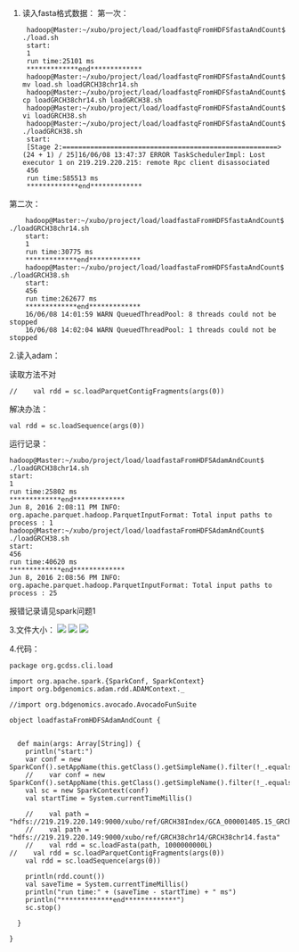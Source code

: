 
1. 读入fasta格式数据：
第一次：
		
		hadoop@Master:~/xubo/project/load/loadfastqFromHDFSfastaAndCount$ ./load.sh 
		start:
		1
		run time:25101 ms
		*************end*************
		hadoop@Master:~/xubo/project/load/loadfastqFromHDFSfastaAndCount$ mv load.sh loadGRCH38chr14.sh
		hadoop@Master:~/xubo/project/load/loadfastqFromHDFSfastaAndCount$ cp loadGRCH38chr14.sh loadGRCH38.sh
		hadoop@Master:~/xubo/project/load/loadfastqFromHDFSfastaAndCount$ vi loadGRCH38.sh 
		hadoop@Master:~/xubo/project/load/loadfastqFromHDFSfastaAndCount$ ./loadGRCH38.sh 
		start:
		[Stage 2:======================================================>  (24 + 1) / 25]16/06/08 13:47:37 ERROR TaskSchedulerImpl: Lost executor 1 on 219.219.220.215: remote Rpc client disassociated
		456                                                                             
		run time:585513 ms
		*************end*************
第二次：

		hadoop@Master:~/xubo/project/load/loadfastaFromHDFSfastaAndCount$ ./loadGRCH38chr14.sh 
		start:
		1
		run time:30775 ms
		*************end*************
		hadoop@Master:~/xubo/project/load/loadfastaFromHDFSfastaAndCount$ ./loadGRCH38.sh 
		start:
		456                                                                             
		run time:262677 ms
		*************end*************
		16/06/08 14:01:59 WARN QueuedThreadPool: 8 threads could not be stopped
		16/06/08 14:02:04 WARN QueuedThreadPool: 1 threads could not be stopped

2.读入adam：


读取方法不对

	//    val rdd = sc.loadParquetContigFragments(args(0))
   
解决办法：

    val rdd = sc.loadSequence(args(0))

运行记录：

	hadoop@Master:~/xubo/project/load/loadfastaFromHDFSAdamAndCount$ ./loadGRCH38chr14.sh 
	start:
	1                                                                               
	run time:25802 ms
	*************end*************
	Jun 8, 2016 2:08:11 PM INFO: org.apache.parquet.hadoop.ParquetInputFormat: Total input paths to process : 1
	hadoop@Master:~/xubo/project/load/loadfastaFromHDFSAdamAndCount$ ./loadGRCH38.sh 
	start:
	456                                                                             
	run time:40620 ms
	*************end*************
	Jun 8, 2016 2:08:56 PM INFO: org.apache.parquet.hadoop.ParquetInputFormat: Total input paths to process : 25

报错记录请见spark问题1


3.文件大小：
![](http://i.imgur.com/HUFeZ0f.png)
![](http://i.imgur.com/1ddpzGG.png)
![](http://i.imgur.com/FnEA0Fx.png)


4.代码：

	package org.gcdss.cli.load
	
	import org.apache.spark.{SparkConf, SparkContext}
	import org.bdgenomics.adam.rdd.ADAMContext._
	
	//import org.bdgenomics.avocado.AvocadoFunSuite
	
	object loadfastaFromHDFSAdamAndCount {
	
	
	  def main(args: Array[String]) {
	    println("start:")
	    var conf = new SparkConf().setAppName(this.getClass().getSimpleName().filter(!_.equals('$'))).setMaster("spark://219.219.220.149:7077")
	    //    var conf = new SparkConf().setAppName(this.getClass().getSimpleName().filter(!_.equals('$'))).setMaster("local[4]")
	    val sc = new SparkContext(conf)
	    val startTime = System.currentTimeMillis()
	
	    //    val path = "hdfs://219.219.220.149:9000/xubo/ref/GRCH38Index/GCA_000001405.15_GRCh38_full_analysis_set.fna"
	    //    val path = "hdfs://219.219.220.149:9000/xubo/ref/GRCH38chr14/GRCH38chr14.fasta"
	    //    val rdd = sc.loadFasta(path, 1000000000L)
	//    val rdd = sc.loadParquetContigFragments(args(0))
	    val rdd = sc.loadSequence(args(0))
	
	    println(rdd.count())
	    val saveTime = System.currentTimeMillis()
	    println("run time:" + (saveTime - startTime) + " ms")
	    println("*************end*************")
	    sc.stop()
	
	  }
	
	}
